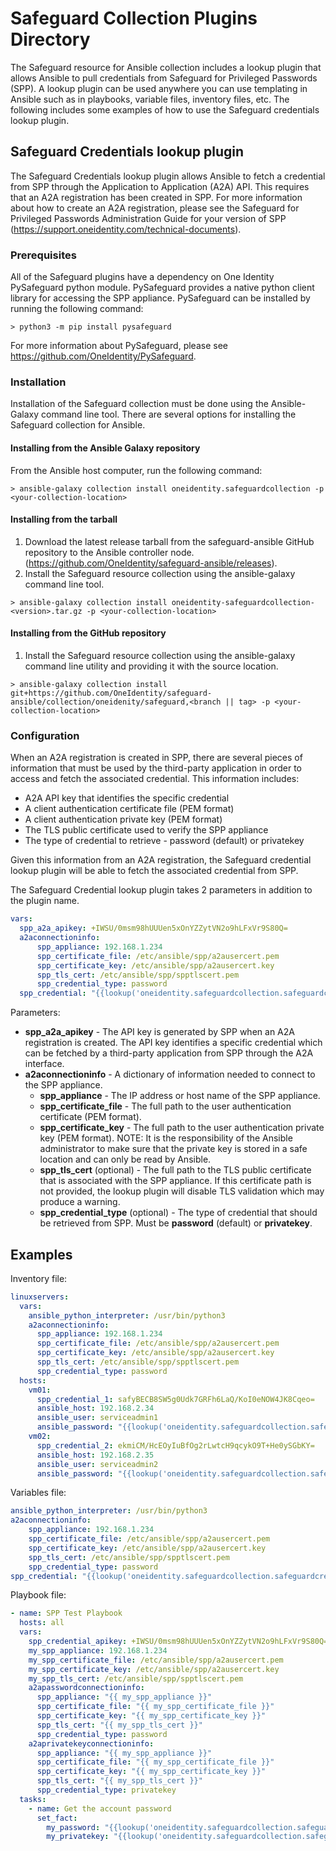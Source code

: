# Safeguard Collection Plugins Directory

The Safeguard resource for Ansible collection includes a lookup plugin that allows Ansible to pull credentials from Safeguard for Privileged Passwords (SPP). A lookup plugin can be used anywhere you can use templating in Ansible such as in playbooks, variable files, inventory files, etc. The following includes some examples of how to use the Safeguard credentials lookup plugin.

## Safeguard Credentials lookup plugin

The Safeguard Credentials lookup plugin allows Ansible to fetch a credential from SPP through the Application to Application (A2A) API. This requires that an A2A registration has been created in SPP. For more information about how to create an A2A registration, please see the Safeguard for Privileged Passwords Administration Guide for your version of SPP (<https://support.oneidentity.com/technical-documents>).

### Prerequisites

All of the Safeguard plugins have a dependency on One Identity PySafeguard python module. PySafeguard provides a native python client library for accessing the SPP appliance. PySafeguard can be installed by running the following command:

```text
> python3 -m pip install pysafeguard
```

For more information about PySafeguard, please see <https://github.com/OneIdentity/PySafeguard>.

### Installation

Installation of the Safeguard collection must be done using the Ansible-Galaxy command line tool. There are several options for installing the Safeguard collection for Ansible.

#### Installing from the Ansible Galaxy repository

From the Ansible host computer, run the following command:

```text
> ansible-galaxy collection install oneidentity.safeguardcollection -p <your-collection-location>
```

#### Installing from the tarball

1. Download the latest release tarball from the safeguard-ansible GitHub repository to the Ansible controller node. (<https://github.com/OneIdentity/safeguard-ansible/releases>).
2. Install the Safeguard resource collection using the ansible-galaxy command line tool.

```text
> ansible-galaxy collection install oneidentity-safeguardcollection-<version>.tar.gz -p <your-collection-location>
```

#### Installing from the GitHub repository

1. Install the Safeguard resource collection using the ansible-galaxy command line utility and providing it with the source location.

```text
> ansible-galaxy collection install git+https://github.com/OneIdentity/safeguard-ansible/collection/oneidenity/safeguard,<branch || tag> -p <your-collection-location>
```

### Configuration

When an A2A registration is created in SPP, there are several pieces of information that must be used by the third-party application in order to access and fetch the associated credential. This information includes:

* A2A API key that identifies the specific credential
* A client authentication certificate file (PEM format)
* A client authentication private key (PEM format)
* The TLS public certificate used to verify the SPP appliance
* The type of credential to retrieve - password (default) or privatekey

Given this information from an A2A registration, the Safeguard credential lookup plugin will be able to fetch the associated credential from SPP.

The Safeguard Credential lookup plugin takes 2 parameters in addition to the plugin name.

```yaml
vars:
  spp_a2a_apikey: +IWSU/0msm98hUUUen5xOnYZZytVN2o9hLFxVr9S80Q=
  a2aconnectioninfo:
      spp_appliance: 192.168.1.234
      spp_certificate_file: /etc/ansible/spp/a2ausercert.pem
      spp_certificate_key: /etc/ansible/spp/a2ausercert.key
      spp_tls_cert: /etc/ansible/spp/spptlscert.pem
      spp_credential_type: password
  spp_credential: "{{lookup('oneidentity.safeguardcollection.safeguardcredentials', spp_a2a_apikey, a2aconnection=a2aconnectioninfo)}}"
```

Parameters:

* **spp_a2a_apikey** - The API key is generated by SPP when an A2A registration is created. The API key identifies a specific credential which can be fetched by a third-party application from SPP through the A2A interface.
* **a2aconnectioninfo** - A dictionary of information needed to connect to the SPP appliance.
  * **spp_appliance** - The IP address or host name of the SPP appliance.
  * **spp_certificate_file** - The full path to the user authentication certificate (PEM format).
  * **spp_certificate_key** - The full path to the user authentication private key (PEM format). NOTE: It is the responsibility of the Ansible administrator to make sure that the private key is stored in a safe location and can only be read by Ansible.
  * **spp_tls_cert** (optional) - The full path to the TLS public certificate that is associated with the SPP appliance. If this certificate path is not provided, the lookup plugin will disable TLS validation which may produce a warning.
  * **spp_credential_type** (optional) - The type of credential that should be retrieved from SPP. Must be **password** (default) or **privatekey**.

## Examples

Inventory file:

```yaml
linuxservers:
  vars:
    ansible_python_interpreter: /usr/bin/python3
    a2aconnectioninfo:
      spp_appliance: 192.168.1.234
      spp_certificate_file: /etc/ansible/spp/a2ausercert.pem
      spp_certificate_key: /etc/ansible/spp/a2ausercert.key
      spp_tls_cert: /etc/ansible/spp/spptlscert.pem
      spp_credential_type: password
  hosts:
    vm01:
      spp_credential_1: safyBECB8SW5g0Udk7GRFh6LaQ/KoI0eNOW4JK8Cqeo=
      ansible_host: 192.168.2.34
      ansible_user: serviceadmin1
      ansible_password: "{{lookup('oneidentity.safeguardcollection.safeguardcredentials', spp_credential_1, a2aconnection=a2aconnectioninfo)}}"
    vm02:
      spp_credential_2: ekmiCM/HcEOyIuBfOg2rLwtcH9qcykO9T+He0ySGbKY=
      ansible_host: 192.168.2.35
      ansible_user: serviceadmin2
      ansible_password: "{{lookup('oneidentity.safeguardcollection.safeguardcredentials', spp_credential_2, a2aconnection=a2aconnectioninfo)}}"
```

Variables file:

```yaml
ansible_python_interpreter: /usr/bin/python3
a2aconnectioninfo:
    spp_appliance: 192.168.1.234
    spp_certificate_file: /etc/ansible/spp/a2ausercert.pem
    spp_certificate_key: /etc/ansible/spp/a2ausercert.key
    spp_tls_cert: /etc/ansible/spp/spptlscert.pem
    spp_credential_type: password
spp_credential: "{{lookup('oneidentity.safeguardcollection.safeguardcredentials', spp_credential_apikey, a2aconnection=a2aconnectioninfo)}}"
```

Playbook file:

```yaml
- name: SPP Test Playbook
  hosts: all
  vars:
    spp_credential_apikey: +IWSU/0msm98hUUUen5xOnYZZytVN2o9hLFxVr9S80Q=
    my_spp_appliance: 192.168.1.234
    my_spp_certificate_file: /etc/ansible/spp/a2ausercert.pem
    my_spp_certificate_key: /etc/ansible/spp/a2ausercert.key
    my_spp_tls_cert: /etc/ansible/spp/spptlscert.pem
    a2apasswordconnectioninfo:
      spp_appliance: "{{ my_spp_appliance }}"
      spp_certificate_file: "{{ my_spp_certificate_file }}"
      spp_certificate_key: "{{ my_spp_certificate_key }}"
      spp_tls_cert: "{{ my_spp_tls_cert }}"
      spp_credential_type: password
    a2aprivatekeyconnectioninfo:
      spp_appliance: "{{ my_spp_appliance }}"
      spp_certificate_file: "{{ my_spp_certificate_file }}"
      spp_certificate_key: "{{ my_spp_certificate_key }}"
      spp_tls_cert: "{{ my_spp_tls_cert }}"
      spp_credential_type: privatekey
  tasks:
    - name: Get the account password
      set_fact:
        my_password: "{{lookup('oneidentity.safeguardcollection.safeguardcredentials', spp_credential_apikey, a2aconnection=a2apasswordconnectioninfo)}}"
        my_privatekey: "{{lookup('oneidentity.safeguardcollection.safeguardcredentials', spp_credential_apikey, a2aconnection=a2aprivatekeyconnectioninfo)}}"
```
